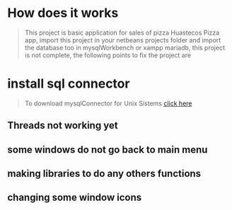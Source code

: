 # How does it works
> This project is basic application for sales of pizza 
> Huastecos Pizza app, import this project in your netbeans projects folder
> and import the database too in mysqlWorkbench or xampp mariadb,
> this project is not complete, the following points to fix the project are
# install sql connector
> To download mysqlConnector for Unix Sistems [click here](https://dev.mysql.com/downloads/file/?id=485756)
## Threads not working yet 
## some windows do not go back to main menu
## making libraries to do any others functions
## changing some window icons

